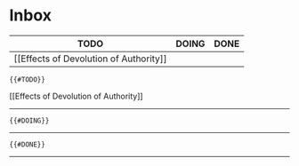 # Inbox

| TODO                                   | DOING | DONE |
| -------------------------------------- | ----- | ---- |
| [[Effects of Devolution of Authority]] |       |      |

```expander
{{#TODO}}
```

[[Effects of Devolution of Authority]]

***

```expander
{{#DOING}}
```

***

```expander
{{#DONE}}
```

***
